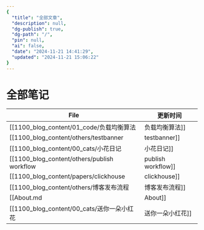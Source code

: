 ```yaml
---
{
  "title": "全部文章",
  "description": null,
  "dg-publish": true,
  "dg-path": "/",
  "pin": null,
  "ai": false,
  "date": "2024-11-21 14:41:29",
  "updated": "2024-11-21 15:06:22"
}
---
```




# 全部笔记

| File                                                               | 更新时间                |
| ------------------------------------------------------------------ | ------------------- |
| [[1100_blog_content/01_code/负载均衡算法|负载均衡算法]]                    | 2024-11-20 15:40:31 |
| [[1100_blog_content/others/testbanner|testbanner]]             | 2024-11-16 15:38:40 |
| [[1100_blog_content/00_cats/小花日记|小花日记]]                        | 2024-11-04 16:47:12 |
| [[1100_blog_content/others/publish workflow|publish workflow]] | 2024-11-04 16:47:11 |
| [[1100_blog_content/papers/clickhouse|clickhouse]]             | 2024-11-04 16:47:11 |
| [[1100_blog_content/others/博客发布流程|博客发布流程]]                     | 2024-11-04 16:47:11 |
| [[About.md|About]]                              | 2024-11-04 16:47:11 |
| [[1100_blog_content/00_cats/送你一朵小红花|送你一朵小红花]]                  | 2024-11-04 16:47:11 |


